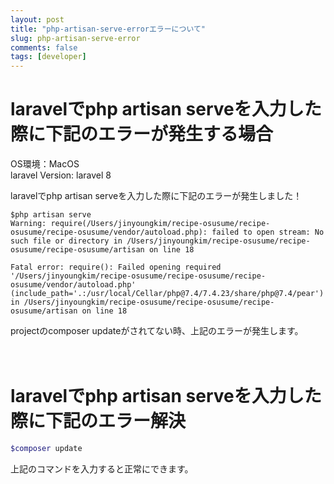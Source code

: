 ```yaml
---
layout: post
title: "php-artisan-serve-errorエラーについて"
slug: php-artisan-serve-error
comments: false
tags: [developer]
---
```

# laravelでphp artisan serveを入力した際に下記のエラーが発生する場合    

OS環境：MacOS  
laravel Version: laravel 8  

laravelでphp artisan serveを入力した際に下記のエラーが発生しました！  
  
```terminal
$php artisan serve
Warning: require(/Users/jinyoungkim/recipe-osusume/recipe-osusume/recipe-osusume/vendor/autoload.php): failed to open stream: No such file or directory in /Users/jinyoungkim/recipe-osusume/recipe-osusume/recipe-osusume/artisan on line 18

Fatal error: require(): Failed opening required '/Users/jinyoungkim/recipe-osusume/recipe-osusume/recipe-osusume/vendor/autoload.php' (include_path='.:/usr/local/Cellar/php@7.4/7.4.23/share/php@7.4/pear') in /Users/jinyoungkim/recipe-osusume/recipe-osusume/recipe-osusume/artisan on line 18
```
  
projectのcomposer updateがされてない時、上記のエラーが発生します。  

<script async src="https://pagead2.googlesyndication.com/pagead/js/adsbygoogle.js?client=ca-pub-7886659064712565"
     crossorigin="anonymous"></script>
<!-- 디스플레이 광고 -->
<ins class="adsbygoogle"
     style="display:block"
     data-ad-client="ca-pub-7886659064712565"
     data-ad-slot="1939383573"
     data-ad-format="auto"
     data-full-width-responsive="true"></ins>
<script>
     (adsbygoogle = window.adsbygoogle || []).push({});
</script>
　　
# laravelでphp artisan serveを入力した際に下記のエラー解決
  

  
```php
$composer update
```
    
上記のコマンドを入力すると正常にできます。  